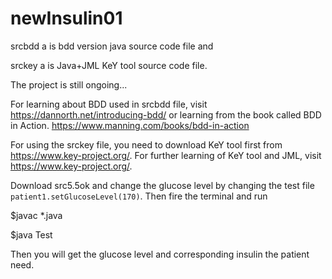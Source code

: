 # newInsulin01

srcbdd a is bdd version java source code file and 

srckey a is Java+JML KeY tool source code file.

The project is still ongoing...

For learning about BDD used in srcbdd file, visit https://dannorth.net/introducing-bdd/
or learning from the book called BDD in Action. https://www.manning.com/books/bdd-in-action

For using the srckey file, you need to download KeY tool first from https://www.key-project.org/.
For further learning of KeY tool and JML, visit https://www.key-project.org/.

Download src5.5ok and change the glucose level by changing the test file ``patient1.setGlucoseLevel(170)``.
Then fire the terminal and run 

$javac *.java 

$java Test

Then you will get the glucose level and corresponding insulin the patient need.



